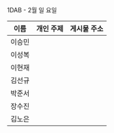 1DAB - 2월 일 요일

| 이름 | 개인 주제 | 게시물 주소 |
| :------: | :----------: | :---------------------------------------------------------- |
| 이승민 |  |  |
| 이성복 |  |  |
| 이현재 |  |  |
| 김선규 |  |  |
| 박준서 |  |  |
| 장수진 |  |  |
| 김노은 |  |  |